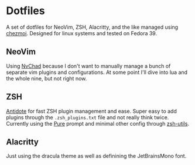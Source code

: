 # Dotfiles
A set of dotfiles for NeoVim, ZSH, Alacritty, and the like managed using [chezmoi](https://github.com/twpayne/chezmoi). Designed for linux systems and tested on Fedora 39.

## NeoVim

Using [NvChad](https://github.com/NvChad/NvChad) because I don't want to manually manage a bunch of separate vim plugins and configurations. At some point I'll dive into lua and the whole nine, but not right now.

## ZSH

[Antidote](https://github.com/mattmc3/antidote) for fast ZSH plugin management and ease. Super easy to add plugins through the `.zsh_plugins.txt` file and not really think twice. Currently using the [Pure](https://github.com/sindresorhus/pure) prompt and minimal other config through [zsh-utils](https://github.com/belak/zsh-utils).

## Alacritty

Just using the dracula theme as well as definining the JetBrainsMono font.
